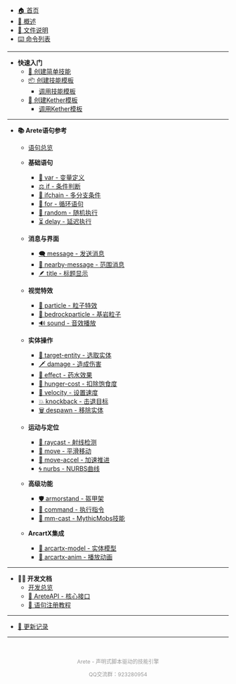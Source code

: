 <!-- 侧边栏导航 -->

* [🏠 首页](/)
* [📖 概述](概述.md)
* [📁 文件说明](文件说明.md)
* [⌨️ 命令列表](命令列表.md)

---

* **快速入门**
  * [🎯 创建简单技能](如何创建一个简单的技能.md)
  * [📦 创建技能模板](如何创建一个简单的技能模板/index.md)
    * [调用技能模板](如何创建一个简单的技能模板/如何在技能配置中调用该模板.md)
  * [🔧 创建Kether模板](如何创建一个简单的Kether模板/index.md)
    * [调用Kether模板](如何创建一个简单的Kether模板/如何在技能配置中调用Kether模板.md)

---

* **📚 Arete语句参考**
  * [语句总览](「Arete语句（Statement）」/index.md)
  
  * **基础语句**
    * [🧰 var - 变量定义](「Arete语句（Statement）」/var—定义_覆盖上下文变量.md)
    * [⚖️ if - 条件判断](「Arete语句（Statement）」/⚖️if—条件判断语句.md)
    * [🧠 ifchain - 多分支条件](「Arete语句（Statement）」/ifchain—多分支条件执行_case…else链.md)
    * [🔁 for - 循环语句](「Arete语句（Statement）」/for—计次数_区间循环_临时变量.md)
    * [🎲 random - 随机执行](「Arete语句（Statement）」/random—按权重随机执行一个子块.md)
    * [⏳ delay - 延迟执行](「Arete语句（Statement）」/⏳delay—延迟执行后续语句.md)
  
  * **消息与界面**
    * [🗨️ message - 发送消息](「Arete语句（Statement）」/️message—发送消息语句.md)
    * [📢 nearby-message - 范围消息](「Arete语句（Statement）」/nearby-message—向附近玩家发送消息.md)
    * [🪶 title - 标题显示](「Arete语句（Statement）」/title—显示标题与副标题.md)
  
  * **视觉特效**
    * [🌌 particle - 粒子特效](「Arete语句（Statement）」/particle—粒子特效语句.md)
    * [🌈 bedrockparticle - 基岩粒子](「Arete语句（Statement）」/bedrockparticle—播放基岩粒子特效.md)
    * [🔊 sound - 音效播放](「Arete语句（Statement）」/sound—播放音效.md)
  
  * **实体操作**
    * [🎯 target-entity - 选取实体](「Arete语句（Statement）」/target-entity—范围选取实体_写入上下文变量.md)
    * [🗡️ damage - 造成伤害](「Arete语句（Statement）」/️damage—造成伤害.md)
    * [🧪 effect - 药水效果](「Arete语句（Statement）」/effect—施加药水效果.md)
    * [🍞 hunger-cost - 扣除饱食度](「Arete语句（Statement）」/hunger-cost—扣除饱食度.md)
    * [💨 velocity - 设置速度](「Arete语句（Statement）」/velocity—设置实体速度_冲刺击退.md)
    * [💥 knockback - 击退目标](「Arete语句（Statement）」/knockback—按方向击退目标_震退敌人.md)
    * [🗑 despawn - 移除实体](「Arete语句（Statement）」/despawn—移除实体_清理载体.md)

  
  * **运动与定位**
    * [🎯 raycast - 射线检测](「Arete语句（Statement）」/raycast—获取视线命中点_命中实体指针.md)
    * [🧭 move - 平滑移动](「Arete语句（Statement）」/move—平滑移动实体_插值位移（含缓动）.md)
    * [🚀 move-accel - 加速推进](「Arete语句（Statement）」/move-accel—加速度推进_追踪位移（限速可控）.md)
    * [🌀 nurbs - NURBS曲线](「Arete语句（Statement）」/nurbs—三维曲线采样语句（NURBS曲线生成）.md)
  
  * **高级功能**
    * [🛡️ armorstand - 盔甲架](「Arete语句（Statement）」/️armorstand—生成与驱动隐形盔甲架（可穿物、可运动）.md)
    * [🧾 command - 执行指令](「Arete语句（Statement）」/command—控制台执行指令_支持占位符.md)
    * [🐉 mm-cast - MythicMobs技能](「Arete语句（Statement）」/mm-cast—调用MythicMobs技能_触发外部连锁.md)
  
  * **ArcartX集成**
    * [🦋 arcartx-model - 实体模型](「Arete语句（Statement）」/arcartx-model—设置ArcartX实体模型.md)
    * [🐺 arcartx-anim - 播放动画](「Arete语句（Statement）」/arcartx-anim—播放ArcartX动画.md)

---

* **👨‍💻 开发文档**
  * [开发总览](附属开发以及对应API/index.md)
  * [🧩 AreteAPI - 核心接口](附属开发以及对应API/AreteAPI—技能系统核心接口文档.md)
  * [🧩 语句注册教程](附属开发以及对应API/Arete语句注册教程（StatementRegistryGuide）.md)

---

* [📝 更新记录](更新记录.md)

---

<div style="text-align: center; padding: 20px 0; color: #999; font-size: 12px;">
  <p>Arete - 声明式脚本驱动的技能引擎</p>
  <p>QQ交流群：923280954</p>
</div>

